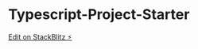 # Typescript-Project-Starter

[Edit on StackBlitz ⚡️](https://stackblitz.com/edit/typescript-hkgfks)